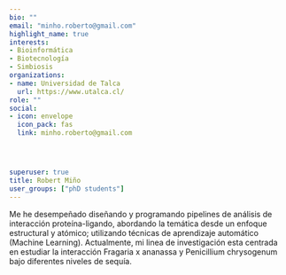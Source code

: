 ```yaml
---
bio: ""
email: "minho.roberto@gmail.com"
highlight_name: true
interests:
- Bioinformática
- Biotecnología
- Simbiosis 
organizations:
- name: Universidad de Talca
  url: https://www.utalca.cl/
role: ""
social:
- icon: envelope
  icon_pack: fas
  link: minho.roberto@gmail.com




superuser: true
title: Robert Miño
user_groups: ["phD students"]
---
```


Me he desempeñado diseñando y programando pipelines de análisis de interacción proteína-ligando, abordando la temática desde un enfoque estructural y atómico; utilizando técnicas de aprendizaje automático (Machine Learning). Actualmente, mi linea de investigación esta centrada en estudiar la interacción Fragaria x ananassa  y Penicillium chrysogenum bajo diferentes niveles de sequía.